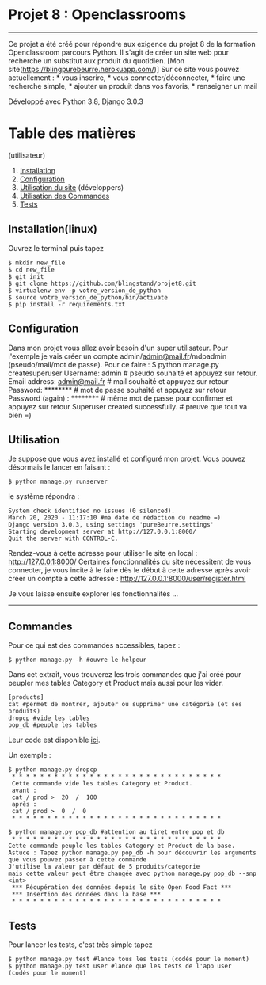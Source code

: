 # Projet 8 : Openclassrooms 
*********************

Ce projet a été créé pour répondre aux exigence du projet 8 de la formation Openclassroom parcours Python. Il s'agit de créer un site web pour recherche un substitut aux produit du quotidien. [Mon site(https://blingpurebeurre.herokuapp.com/)]
Sur ce site vous pouvez actuellement : 
    * vous inscrire,
    * vous connecter/déconnecter,
    * faire une recherche simple,
    * ajouter un produit dans vos favoris, 
    * renseigner un mail


Développé avec Python 3.8, Django 3.0.3

# Table des matières
(utilisateur)
1. [Installation](#installation(linux))
2. [Configuration](#configuration)
3. [Utilisation du site](#utilisation)
(développers)
4. [Utilisation des Commandes](#commandes)
5. [Tests](#tests)

## Installation(linux)

Ouvrez le terminal puis tapez
    
    $ mkdir new_file
    $ cd new_file
    $ git init
    $ git clone https://github.com/blingstand/projet8.git
    $ virtualenv env -p votre_version_de_python
    $ source votre_version_de_python/bin/activate
    $ pip install -r requirements.txt

## Configuration

Dans mon projet vous allez avoir besoin d'un super utilisateur. Pour l'exemple je vais créer un 
compte admin/admin@mail.fr/mdpadmin (pseudo/mail/mot de passe).
    Pour ce faire : 
        $ python manage.py createsuperuser
        Username: admin # pseudo souhaité et appuyez sur retour.
        Email address: admin@mail.fr # mail souhaité et appuyez sur retour
        Password: ******** # mot de passe souhaité et appuyez sur retour
        Password (again) : ******** # même mot de passe pour confirmer et appuyez sur retour
        Superuser created successfully. # preuve que tout va bien =)


## Utilisation

Je suppose que vous avez installé et configuré mon projet. Vous pouvez désormais le lancer en faisant : 

    $ python manage.py runserver
le système répondra : 

    System check identified no issues (0 silenced).
    March 20, 2020 - 11:17:10 #ma date de rédaction du readme =) 
    Django version 3.0.3, using settings 'pureBeurre.settings'
    Starting development server at http://127.0.0.1:8000/
    Quit the server with CONTROL-C.

Rendez-vous à cette adresse pour utiliser le site en local : http://127.0.0.1:8000/
Certaines fonctionnalités du site nécessitent de vous connecter, je vous incite à le faire dès le début à cette adresse après avoir créer un compte à cette adresse : http://127.0.0.1:8000/user/register.html

Je vous laisse ensuite explorer les fonctionnalités ...

************************************************
## Commandes

Pour ce qui est des commandes accessibles, tapez : 
    
    $ python manage.py -h #ouvre le helpeur

Dans cet extrait, vous trouverez les trois commandes que j'ai créé pour peupler mes tables Category et Product mais aussi pour les vider.
    
    [products]
    cat #permet de montrer, ajouter ou supprimer une catégorie (et ses produits)
    dropcp #vide les tables
    pop_db #peuple les tables

Leur code est disponible [ici](https://github.com/blingstand/projet8/tree/master/products/management/commands).

Un exemple : 

    $ python manage.py dropcp
     * * * * * * * * * * * * * * * * * * * * * * * * * * * * * * 
     Cette commande vide les tables Category et Product.
     avant : 
     cat / prod >  20  /  100
     après : 
     cat / prod >  0  /  0
     * * * * * * * * * * * * * * * * * * * * * * * * * * * * * *  

    $ python manage.py pop_db #attention au tiret entre pop et db 
     * * * * * * * * * * * * * * * * * * * * * * * * * * * * * *  
    Cette commande peuple les tables Category et Product de la base.
    Astuce : Tapez python manage.py pop_db -h pour découvrir les arguments 
    que vous pouvez passer à cette commande
    J'utilise la valeur par défaut de 5 produits/categorie
    mais cette valeur peut être changée avec python manage.py pop_db --snp <int>
     *** Récupération des données depuis le site Open Food Fact ***
     *** Insertion des données dans la base ***
     * * * * * * * * * * * * * * * * * * * * * * * * * * * * * *  




## Tests

Pour lancer les tests, c'est très simple tapez 

    $ python manage.py test #lance tous les tests (codés pour le moment)
    $ python manage.py test user #lance que les tests de l'app user  (codés pour le moment)